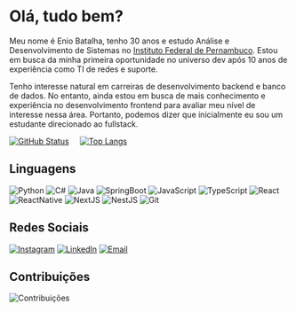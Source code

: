# Olá, tudo bem?
Meu nome é Enio Batalha, tenho 30 anos e estudo Análise e Desenvolvimento de Sistemas no [Instituto Federal de Pernambuco](https://www.ifpe.edu.br/campus/jaboatao/cursos/superiores/tecnologos/analise-e-desenvolvimento-de-sistemas).
Estou em busca da minha primeira oportunidade no universo dev após 10 anos de experiência como TI de redes e suporte.

Tenho interesse natural em carreiras de desenvolvimento backend e banco de dados. No entanto, ainda estou em busca de mais conhecimento e experiência no desenvolvimento frontend para avaliar meu nível de interesse nessa área. Portanto, podemos dizer que inicialmente eu sou um estudante direcionado ao fullstack.

[![GitHub Status](https://github-readme-stats.vercel.app/api?username=eniobatalha&show_icons=true&theme=dark)](https://github.com/eniobatalha)     [![Top Langs](https://github-readme-stats.vercel.app/api/top-langs/?username=eniobatalha&layout=compact&theme=dark)](https://github.com/eniobatalha)

## Linguagens

![Python](https://img.shields.io/badge/-Python-blue)
![C#](https://img.shields.io/badge/-C%23-brightgreen)
![Java](https://img.shields.io/badge/-Java-red)
![SpringBoot](https://img.shields.io/badge/-SpringBoot-green)
![JavaScript](https://img.shields.io/badge/-JavaScript-yellow)
![TypeScript](https://img.shields.io/badge/-TypeScript-blue)
![React](https://img.shields.io/badge/-React-orange)
![ReactNative](https://img.shields.io/badge/-ReactNative-purple)
![NextJS](https://img.shields.io/badge/-NextJS-red)
![NestJS](https://img.shields.io/badge/-NestJS-yellow)
![Git](https://img.shields.io/badge/-Git-black)

## Redes Sociais

[![Instagram](https://img.shields.io/badge/-Instagram-orange?style=flat-square&logo=instagram&logoColor=white)](https://www.instagram.com/eniobatalha)
[![LinkedIn](https://img.shields.io/badge/-LinkedIn-blue?style=flat-square&logo=linkedin&logoColor=white)](https://www.linkedin.com/in/eniobatalha)
[![Email](https://img.shields.io/badge/-Email-red?style=flat-square&logo=gmail&logoColor=white)](mailto:eniobatalha@gmail.com)

## Contribuições

![Contribuições](https://github-readme-streak-stats.herokuapp.com/?user=eniobatalha&theme=dark)
